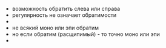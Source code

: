 - возможность обратить слева или справа 
- регулярность не означает обратимости 
- 
- не всякий моно или эпи обратим 
- но если обратим (расщипимый) - то точно моно или эпи 
- 
